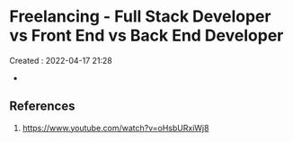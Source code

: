 # Freelancing - Full Stack Developer vs Front End vs Back End Developer
Created : 2022-04-17 21:28

- 



## References
1. https://www.youtube.com/watch?v=oHsbURxiWj8
